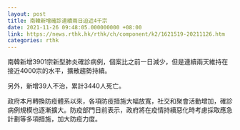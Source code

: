 ```yaml
---
layout: post
title: 南韓新增確診連續兩日迫近4千宗
date: 2021-11-26 09:48:05.000000000 +08:00
link: https://news.rthk.hk/rthk/ch/component/k2/1621519-20211126.htm
categories: rthk
---
```


南韓新增3901宗新型肺炎確診病例，個案比之前一日減少，但是連續兩天維持在接近4000宗的水平，擴散趨勢持續。

另外，新增39人不治，累計3440人死亡。

政府本月轉換防疫體系以來，各項防疫措施大幅放寬，社交和聚會活動增加，確診病例規模也逐漸擴大。防疫部門日前表示，政府將在疫情持續惡化時考慮採取應急計劃等多項措施，加大防疫力度。

